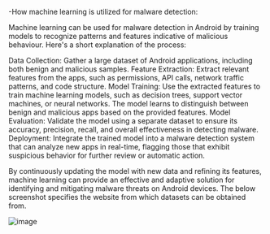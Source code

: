 -How machine learning is utilized for malware detection:

Machine learning can be used for malware detection in Android by training models to recognize patterns and features indicative of malicious behaviour. Here's a short explanation of the process:

Data Collection: Gather a large dataset of Android applications, including both benign and malicious samples.
Feature Extraction: Extract relevant features from the apps, such as permissions, API calls, network traffic patterns, and code structure.
Model Training: Use the extracted features to train machine learning models, such as decision trees, support vector machines, or neural networks. The model learns to distinguish between benign and malicious apps based on the provided features.
Model Evaluation: Validate the model using a separate dataset to ensure its accuracy, precision, recall, and overall effectiveness in detecting malware.
Deployment: Integrate the trained model into a malware detection system that can analyze new apps in real-time, flagging those that exhibit suspicious behavior for further review or automatic action.

By continuously updating the model with new data and refining its features, machine learning can provide an effective and adaptive solution for identifying and mitigating malware threats on Android devices.
The below screenshot specifies the website from which datasets can be obtained from.


![image](https://github.com/SantoshKumarP1412/Android-Security/assets/140537888/32803ac8-6eea-448a-b1ee-1cc56b0e4703)
